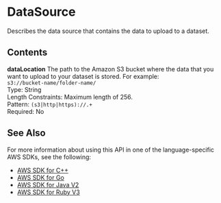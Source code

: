 # DataSource<a name="API_DataSource"></a>

Describes the data source that contains the data to upload to a dataset\.

## Contents<a name="API_DataSource_Contents"></a>

 **dataLocation**   <a name="personalize-Type-DataSource-dataLocation"></a>
The path to the Amazon S3 bucket where the data that you want to upload to your dataset is stored\. For example:   
 `s3://bucket-name/folder-name/`   
Type: String  
Length Constraints: Maximum length of 256\.  
Pattern: `(s3|http|https)://.+`   
Required: No

## See Also<a name="API_DataSource_SeeAlso"></a>

For more information about using this API in one of the language\-specific AWS SDKs, see the following:
+  [AWS SDK for C\+\+](https://docs.aws.amazon.com/goto/SdkForCpp/personalize-2018-05-22/DataSource) 
+  [AWS SDK for Go](https://docs.aws.amazon.com/goto/SdkForGoV1/personalize-2018-05-22/DataSource) 
+  [AWS SDK for Java V2](https://docs.aws.amazon.com/goto/SdkForJavaV2/personalize-2018-05-22/DataSource) 
+  [AWS SDK for Ruby V3](https://docs.aws.amazon.com/goto/SdkForRubyV3/personalize-2018-05-22/DataSource) 
